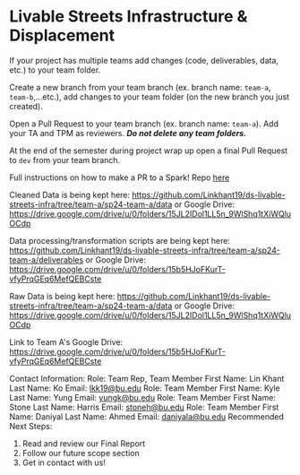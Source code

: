 # Livable Streets Infrastructure & Displacement

If your project has multiple teams add changes (code, deliverables, data, etc.) to your team folder.

Create a new branch from your team branch (ex. branch name: <code>team-a</code>, <code>team-b</code>,...etc.), add changes to your team folder (on the new branch you just created).

Open a Pull Request to your team branch (ex. branch name: <code>team-a</code>). Add your TA and TPM as reviewers.  ***Do not delete any team folders.***

At the end of the semester during project wrap up open a final Pull Request to <code>dev</code> from your team branch. 

Full instructions on how to make a PR to a Spark! Repo [here](https://docs.google.com/document/d/1t8vDdMyV3RHuXNxIL4DDs7gXV1c89G1T6Xi69UGilS0/edit?usp=sharing)

Cleaned Data is being kept here:
https://github.com/Linkhant19/ds-livable-streets-infra/tree/team-a/sp24-team-a/data
or Google Drive:
https://drive.google.com/drive/u/0/folders/15JL2IDol1LL5n_9WlShq1tXiWQluOCdp

Data processing/transformation scripts are being kept here: 
https://github.com/Linkhant19/ds-livable-streets-infra/tree/team-a/sp24-team-a/deliverables
or Google Drive: 
https://drive.google.com/drive/u/0/folders/15b5HJoFKurT-vfyPrqGEq6MefQEBCste

Raw Data is being kept here:
https://github.com/Linkhant19/ds-livable-streets-infra/tree/team-a/sp24-team-a/data
or Google Drive:
https://drive.google.com/drive/u/0/folders/15JL2IDol1LL5n_9WlShq1tXiWQluOCdp

Link to Team A's Google Drive: 
https://drive.google.com/drive/u/0/folders/15b5HJoFKurT-vfyPrqGEq6MefQEBCste


Contact Information: 
<n>
Role: Team Rep, Team Member <n>
First Name: Lin Khant<n>
Last Name: Ko<n>
Email: lkk19@bu.edu<n>
<n>
Role: Team Member<n>
First Name: Kyle<n>
Last Name: Yung<n>
Email: yungk@bu.edu<n>
<n>
Role: Team Member<n>
First Name: Stone<n>
Last Name: Harris<n>
Email: stoneh@bu.edu<n>
<n>
Role: Team Member<n>
First Name: Daniyal<n>
Last Name: Ahmed<n>
Email: daniyala@bu.edu<n>
<n>
Recommended Next Steps: 
1. Read and review our Final Report
2. Follow our future scope section
3. Get in contact with us!





